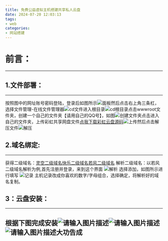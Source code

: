 ```yaml
---
title: 免费公益虚拟主机搭建共享私人云盘
date: 2024-07-20 12:03:13
tags: 
- web
categories: 
- 网站搭建
---
```

# 前言：
---
## 1.文件部署：
---
按照图中的网址账号密码登陆，登录后如图所示![面板][4]然后点击右上角三条杠，选择文件管理-在线文件管理器![cd文件][5]进入根目录![cd根目录][6]点击wwwroot文件夹，创建一个自己的文件夹【请用自己的QQ号】，如图![创建文件夹][7]点击进入自己的文件夹，上传彩虹共享网盘文件[点我下载彩虹云盘源码][8]![上传][9]然后点击解压文件![解压][10]
## 2.域名绑定:
---
获得二级域名：[灵空二级域名][11][快乐二级域名][12][若风二级域名][13]
解析二级域名：以若风二级域名解析为例,首先注册并登录，来到这个界面
![解析][14]
选择添加，如图所示进行填写
![记录][15]
主机记录改成你喜欢的数字/字母组合，选择确定，将解析好的域名复制。
## 3：云盘安装：
---
根据下图完成安装![请输入图片描述][19]![请输入图片描述][20]![请输入图片描述][21]大功告成
---


  [1]: https://www.rainyun.com/MTQyNjY4_
  [2]: http://mghost.xccld.com:3312/vhost/index.php?c=index&a=main
  [3]: http://tupian.senidc.cn/uploads/2024/07/10/668eaee45e37c.jpg
  [4]: https://tp.999845.xyz/img/2025/06/b2d70a65c119ab2eeb6cf5f8315d0d79.png
  [5]: https://tp.999845.xyz/img/2025/06/cd98829fb3d3a800f0fa79ffeae59a4b.png
  [6]: https://tp.999845.xyz/img/2025/06/9e6476b321eea765ccab374aa1f92b3d.png
  [7]: https://tp.999845.xyz/img/2025/06/531ffa99e1acaaa7974600c87ecb2186.png
  [8]: http://auth.cccyun.cc/app/download.php?id=pan&r=666
  [9]: https://tp.999845.xyz/img/2025/06/5887ef7907cdad81b24ba4818708d3cc.png
  [10]: https://tp.999845.xyz/img/2025/06/a4f97396bab8e16d8e8dfa158d6c4a77.png
  [11]: https://lk.stcpic.cn
  [12]: https://dns.hkdu.cn/
  [13]: http://dns.9rfw.cn/
  [14]: https://tp.999845.xyz/img/2025/06/dd9d7266d917312827961d2510fa4a0e.png
  [15]: https://tp.999845.xyz/img/2025/06/5718216a1a8931133311f5270b7fe769.png
  [19]: https://tp.999845.xyz/img/2025/06/4096684c69f1cdef9f66a8929df9bcc8.png
  [20]: https://tp.999845.xyz/img/2025/06/18b15a6ec74a3d64fc3c1881ce2cc607.png
  [21]: https://tp.999845.xyz/img/2025/06/2c0e12c6d5bbe91eb73ade5525f27c39.png